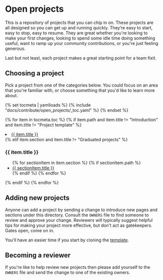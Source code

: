 # Open projects

This is a repository of projects that you can chip in on.
These projects are all designed so you can get up and running quickly.
They’re easy to start, easy to stop, easy to resume.
They are great whether you're looking to make your first changes, looking to
spend some idle time doing something useful, want to ramp up your community
contributions, or you're just feeling generous.

Last but not least, each project makes a great starting point for a team fixit.

## Choosing a project

Pick a project from one of the categories below.
You could focus on an area that you're familiar with, or choose something that
you'd like to learn more about.

{% set tocmeta | yamlloads %}
{% include "docs/contribute/open_projects/_toc.yaml" %}
{% endset %}

{% for item in tocmeta.toc %}
  {% if item.path and item.title != "Introduction" and item.title != "Project template" %}
    <li><a href="{{ item.path }}">{{ item.title }}</a></li>
  {% elif item.section and item.title != "Graduated projects" %}
      <h3>{{ item.title }}</h3>
        <ul>
    {% for sectionItem in item.section %}
        {% if sectionItem.path %}
          <li><a href="{{ sectionItem.path }}">{{ sectionItem.title }}</a></li>
        {% endif %}
    {% endfor %}
        </ul>
  {% endif %}
{% endfor %}

## Adding new projects

Anyone can add a project by sending a change to introduce new pages and sections
under this directory. Consult the `OWNERS` file to find someone to review and
approve your change. Reviewers will typically suggest helpful tips for making
your project more effective, but don't act as gatekeepers. Gates open, come on
in.

You'll have an easier time if you start by cloning the [template](template.md).

## Becoming a reviewer

If you're like to help review new projects then please add yourself to the
`OWNERS` file and send the change to one of the existing owners.
